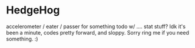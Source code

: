 # HedgeHog

accelerometer / eater / passer for something todo w/ .... stat stuff? Idk it's been a minute, codes pretty forward, and sloppy. Sorry ring me if you need something. :)
